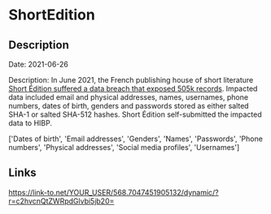 # ShortEdition

## Description

Date: 2021-06-26

Description:
In June 2021, the French publishing house of short literature <a href="https://short-edition.com/en/p/cyber-attack" target="_blank" rel="noopener">Short Édition suffered a data breach that exposed 505k records</a>. Impacted data included email and physical addresses, names, usernames, phone numbers, dates of birth, genders and passwords stored as either salted SHA-1 or salted SHA-512 hashes. Short Édition self-submitted the impacted data to HIBP.


['Dates of birth', 'Email addresses', 'Genders', 'Names', 'Passwords', 'Phone numbers', 'Physical addresses', 'Social media profiles', 'Usernames']

## Links

https://link-to.net/YOUR_USER/568.7047451905132/dynamic/?r=c2hvcnQtZWRpdGlvbi5jb20=
